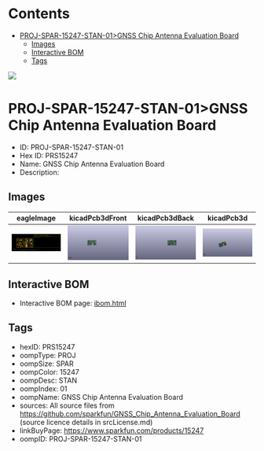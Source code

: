 



Contents
========

* [PROJ-SPAR-15247-STAN-01>GNSS Chip Antenna Evaluation Board](#proj-spar-15247-stan-01gnss-chip-antenna-evaluation-board)
	* [Images](#images)
	* [Interactive BOM](#interactive-bom)
	* [Tags](#tags)
  
![][im]
# PROJ-SPAR-15247-STAN-01>GNSS Chip Antenna Evaluation Board

- ID: PROJ-SPAR-15247-STAN-01
- Hex ID: PRS15247
- Name: GNSS Chip Antenna Evaluation Board
- Description: 

## Images
  
  

|eagleImage|kicadPcb3dFront|kicadPcb3dBack|kicadPcb3d|
| :---: | :---: | :---: | :---: |
|[![eagleImage](eagleImage_140.png)](eagleImage_.png)|[![kicadPcb3dFront](kicadPcb3dFront_140.png)](kicadPcb3dFront_.png)|[![kicadPcb3dBack](kicadPcb3dBack_140.png)](kicadPcb3dBack_.png)|[![kicadPcb3d](kicadPcb3d_140.png)](kicadPcb3d_.png)|

## Interactive BOM

- Interactive BOM page: [ibom.html](kicad/bom/ibom.html)

## Tags

- hexID: PRS15247
- oompType: PROJ
- oompSize: SPAR
- oompColor: 15247
- oompDesc: STAN
- oompIndex: 01
- oompName: GNSS Chip Antenna Evaluation Board
- sources: All source files from https://github.com/sparkfun/GNSS_Chip_Antenna_Evaluation_Board (source licence details in srcLicense.md)
- linkBuyPage: https://www.sparkfun.com/products/15247
- oompID: PROJ-SPAR-15247-STAN-01



[im]: kicadPcb3d_450.png
